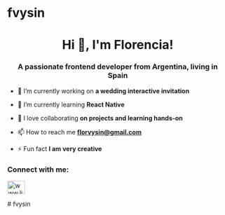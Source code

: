 # fvysin
<h1 align="center">Hi 👋, I'm Florencia!</h1>
<h3 align="center">A passionate frontend developer from Argentina, living in Spain</h3>

- 🔭 I’m currently working on **a wedding interactive invitation**

- 🌱 I’m currently learning **React Native**

- 🤝 I love collaborating **on projects and learning hands-on**

- 📫 How to reach me **florvysin@gmail.com**

- ⚡ Fun fact **I am very creative**

<h3 align="left">Connect with me:</h3>
<p align="left">
<a href="https://linkedin.com/in/www.linkedin.com/in/florenciavysin" target="blank"><img align="center" src="https://raw.githubusercontent.com/rahuldkjain/github-profile-readme-generator/master/src/images/icons/Social/linked-in-alt.svg" alt="www.linkedin.com/in/florenciavysin" height="30" width="40" /></a>
</p># fvysin
